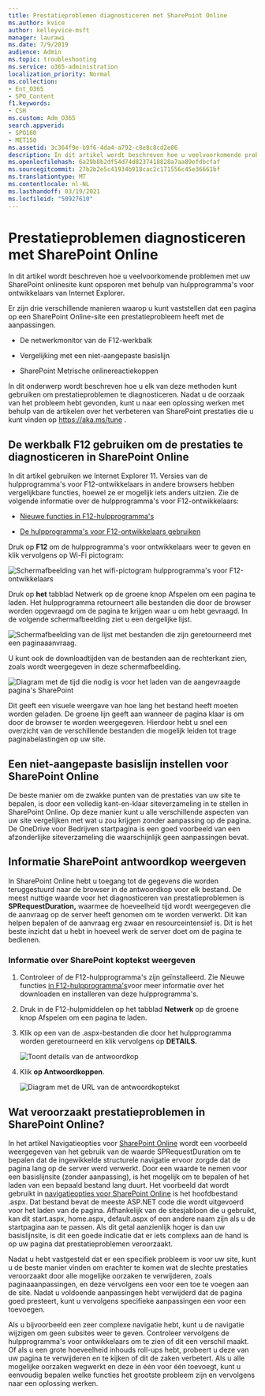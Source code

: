```yaml
---
title: Prestatieproblemen diagnosticeren met SharePoint Online
ms.author: kvice
author: kelleyvice-msft
manager: laurawi
ms.date: 7/9/2019
audience: Admin
ms.topic: troubleshooting
ms.service: o365-administration
localization_priority: Normal
ms.collection:
- Ent_O365
- SPO_Content
f1.keywords:
- CSH
ms.custom: Adm_O365
search.appverid:
- SPO160
- MET150
ms.assetid: 3c364f9e-b9f6-4da4-a792-c8e8c8cd2e86
description: In dit artikel wordt beschreven hoe u veelvoorkomende problemen met uw SharePoint onlinesite kunt opsporen met behulp van hulpprogramma's voor ontwikkelaars van Internet Explorer.
ms.openlocfilehash: 6a29b8b2df54d74d8237418828a7aa89efdbcfaf
ms.sourcegitcommit: 27b2b2e5c41934b918cac2c171556c45e36661bf
ms.translationtype: MT
ms.contentlocale: nl-NL
ms.lasthandoff: 03/19/2021
ms.locfileid: "50927610"
---
```

# <a name="diagnosing-performance-issues-with-sharepoint-online"></a>Prestatieproblemen diagnosticeren met SharePoint Online

In dit artikel wordt beschreven hoe u veelvoorkomende problemen met uw SharePoint onlinesite kunt opsporen met behulp van hulpprogramma's voor ontwikkelaars van Internet Explorer.
  
Er zijn drie verschillende manieren waarop u kunt vaststellen dat een pagina op een SharePoint Online-site een prestatieprobleem heeft met de aanpassingen.
  
- De netwerkmonitor van de F12-werkbalk

- Vergelijking met een niet-aangepaste basislijn

- SharePoint Metrische onlinereactiekoppen

In dit onderwerp wordt beschreven hoe u elk van deze methoden kunt gebruiken om prestatieproblemen te diagnosticeren. Nadat u de oorzaak van het probleem hebt gevonden, kunt u naar een oplossing werken met behulp van de artikelen over het verbeteren van SharePoint prestaties die u kunt vinden op https://aka.ms/tune .
  
## <a name="using-the-f12-tool-bar-to-diagnose-performance-in-sharepoint-online"></a>De werkbalk F12 gebruiken om de prestaties te diagnosticeren in SharePoint Online
<a name="F12ToolInfo"> </a>

In dit artikel gebruiken we Internet Explorer 11. Versies van de hulpprogramma's voor F12-ontwikkelaars in andere browsers hebben vergelijkbare functies, hoewel ze er mogelijk iets anders uitzien. Zie de volgende informatie over de hulpprogramma's voor F12-ontwikkelaars:
  
- [Nieuwe functies in F12-hulpprogramma's](/previous-versions/windows/internet-explorer/ie-developer/dev-guides/bg182632(v=vs.85))

- [De hulpprogramma's voor F12-ontwikkelaars gebruiken](/previous-versions/windows/internet-explorer/ie-developer/samples/bg182326(v=vs.85))

Druk op **F12** om de hulpprogramma's voor ontwikkelaars weer te geven en klik vervolgens op Wi-Fi pictogram:
  
![Schermafbeelding van het wifi-pictogram hulpprogramma's voor F12-ontwikkelaars](../media/27acacbb-5688-459a-aa2f-5c8c5f17b76e.png)
  
Druk op **het** tabblad Netwerk op de groene knop Afspelen om een pagina te laden. Het hulpprogramma retourneert alle bestanden die door de browser worden opgevraagd om de pagina te krijgen waar u om hebt gevraagd. In de volgende schermafbeelding ziet u een dergelijke lijst.
  
![Schermafbeelding van de lijst met bestanden die zijn geretourneerd met een paginaaanvraag.](../media/247a9422-76da-4b0c-bed3-ce77b05e4560.png)
  
U kunt ook de downloadtijden van de bestanden aan de rechterkant zien, zoals wordt weergegeven in deze schermafbeelding.
  
![Diagram met de tijd die nodig is voor het laden van de aangevraagde pagina's SharePoint](../media/d71ad1fa-9018-4fae-82eb-c1838e7db0ff.png)
  
Dit geeft een visuele weergave van hoe lang het bestand heeft moeten worden geladen. De groene lijn geeft aan wanneer de pagina klaar is om door de browser te worden weergegeven. Hierdoor hebt u snel een overzicht van de verschillende bestanden die mogelijk leiden tot trage paginabelastingen op uw site.
  
## <a name="setting-up-a-non-customized-baseline-for-sharepoint-online"></a>Een niet-aangepaste basislijn instellen voor SharePoint Online
<a name="F12ToolInfo"> </a>

De beste manier om de zwakke punten van de prestaties van uw site te bepalen, is door een volledig kant-en-klaar siteverzameling in te stellen in SharePoint Online. Op deze manier kunt u alle verschillende aspecten van uw site vergelijken met wat u zou krijgen zonder aanpassing op de pagina. De OneDrive voor Bedrijven startpagina is een goed voorbeeld van een afzonderlijke siteverzameling die waarschijnlijk geen aanpassingen bevat.
  
## <a name="viewing-sharepoint-response-header-information"></a>Informatie SharePoint antwoordkop weergeven
<a name="F12ToolInfo"> </a>

In SharePoint Online hebt u toegang tot de gegevens die worden teruggestuurd naar de browser in de antwoordkop voor elk bestand. De meest nuttige waarde voor het diagnosticeren van prestatieproblemen is **SPRequestDuration,** waarmee de hoeveelheid tijd wordt weergegeven die de aanvraag op de server heeft genomen om te worden verwerkt. Dit kan helpen bepalen of de aanvraag erg zwaar en resourceintensief is. Dit is het beste inzicht dat u hebt in hoeveel werk de server doet om de pagina te bedienen.

### <a name="to-view-sharepoint-response-header-information"></a>Informatie over SharePoint koptekst weergeven
  
1. Controleer of de F12-hulpprogramma's zijn geïnstalleerd. Zie Nieuwe functies [in F12-hulpprogramma's](/previous-versions/windows/internet-explorer/ie-developer/dev-guides/bg182632(v=vs.85))voor meer informatie over het downloaden en installeren van deze hulpprogramma's.

2. Druk in de F12-hulpmiddelen op het tabblad **Netwerk** op de groene knop Afspelen om een pagina te laden.

3. Klik op een van de .aspx-bestanden die door het hulpprogramma worden geretourneerd en klik vervolgens op **DETAILS.**

    ![Toont details van de antwoordkop](../media/1f8a044a-caf8-4613-be2b-7e064141ac8a.png)
  
4. Klik **op Antwoordkoppen**.

    ![Diagram met de URL van de antwoordkoptekst](../media/efc7076e-447e-447e-882a-ae3aa721e2c3.png)
  
## <a name="whats-causing-performance-issues-in-sharepoint-online"></a>Wat veroorzaakt prestatieproblemen in SharePoint Online?
<a name="F12ToolInfo"> </a>

In het artikel Navigatieopties voor [SharePoint Online](navigation-options-for-sharepoint-online.md) wordt een voorbeeld weergegeven van het gebruik van de waarde SPRequestDuration om te bepalen dat de ingewikkelde structurele navigatie ervoor zorgde dat de pagina lang op de server werd verwerkt. Door een waarde te nemen voor een basislijnsite (zonder aanpassing), is het mogelijk om te bepalen of het laden van een bepaald bestand lang duurt. Het voorbeeld dat wordt gebruikt in [navigatieopties voor SharePoint Online](navigation-options-for-sharepoint-online.md) is het hoofdbestand .aspx. Dat bestand bevat de meeste ASP.NET code die wordt uitgevoerd voor het laden van de pagina. Afhankelijk van de sitesjabloon die u gebruikt, kan dit start.aspx, home.aspx, default.aspx of een andere naam zijn als u de startpagina aan te passen. Als dit getal aanzienlijk hoger is dan uw basislijnsite, is dit een goede indicatie dat er iets complexs aan de hand is op uw pagina dat prestatieproblemen veroorzaakt.
  
Nadat u hebt vastgesteld dat er een specifiek probleem is voor uw site, kunt u de beste manier vinden om erachter te komen wat de slechte prestaties veroorzaakt door alle mogelijke oorzaken te verwijderen, zoals paginaaanpassingen, en deze vervolgens een voor een toe te voegen aan de site. Nadat u voldoende aanpassingen hebt verwijderd dat de pagina goed presteert, kunt u vervolgens specifieke aanpassingen een voor een toevoegen.
  
Als u bijvoorbeeld een zeer complexe navigatie hebt, kunt u de navigatie wijzigen om geen subsites weer te geven. Controleer vervolgens de hulpprogramma's voor ontwikkelaars om te zien of dit een verschil maakt. Of als u een grote hoeveelheid inhouds roll-ups hebt, probeert u deze van uw pagina te verwijderen en te kijken of dit de zaken verbetert. Als u alle mogelijke oorzaken wegwerkt en deze in één voor één toevoegt, kunt u eenvoudig bepalen welke functies het grootste probleem zijn en vervolgens naar een oplossing werken.